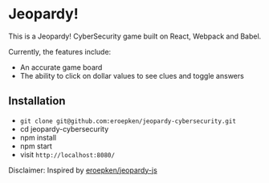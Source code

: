 # Jeopardy!

This is a Jeopardy! CyberSecurity game built on React, Webpack and Babel.

Currently, the features include:
* An accurate game board
* The ability to click on dollar values to see clues and toggle answers

## Installation
* `git clone git@github.com:eroepken/jeopardy-cybersecurity.git`
* cd jeopardy-cybersecurity
* npm install
* npm start
* visit `http://localhost:8080/`

Disclaimer: Inspired by [eroepken/jeopardy-js](https://github.com/eroepken/jeopardy-js)
